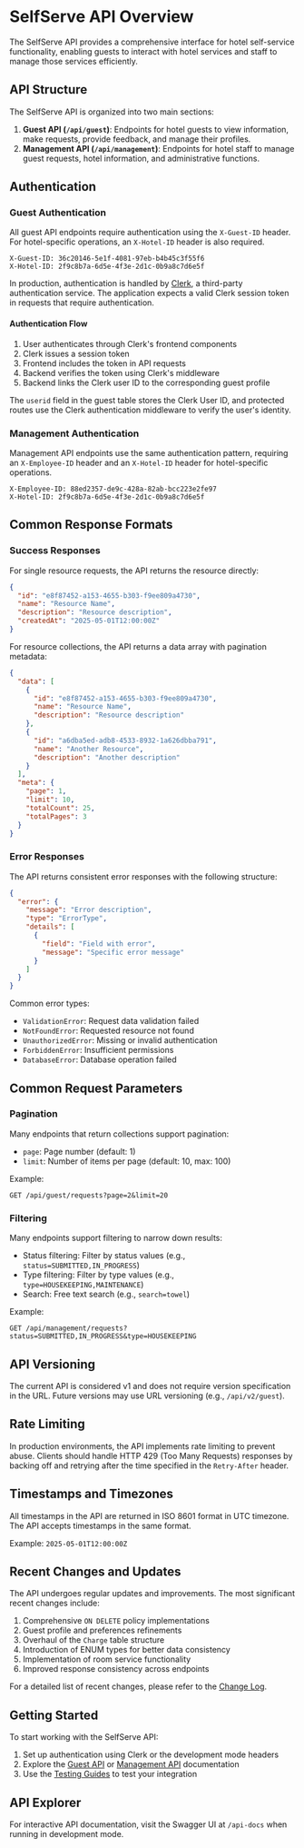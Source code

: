 # SelfServe API Overview

The SelfServe API provides a comprehensive interface for hotel self-service functionality, enabling guests to interact with hotel services and staff to manage those services efficiently.

## API Structure

The SelfServe API is organized into two main sections:

1. **Guest API (`/api/guest`)**: Endpoints for hotel guests to view information, make requests, provide feedback, and manage their profiles.
2. **Management API (`/api/management`)**: Endpoints for hotel staff to manage guest requests, hotel information, and administrative functions.

## Authentication

### Guest Authentication

All guest API endpoints require authentication using the `X-Guest-ID` header. For hotel-specific operations, an `X-Hotel-ID` header is also required.

```
X-Guest-ID: 36c20146-5e1f-4081-97eb-b4b45c3f55f6
X-Hotel-ID: 2f9c8b7a-6d5e-4f3e-2d1c-0b9a8c7d6e5f
```

In production, authentication is handled by [Clerk](https://clerk.dev/), a third-party authentication service. The application expects a valid Clerk session token in requests that require authentication.

#### Authentication Flow

1. User authenticates through Clerk's frontend components
2. Clerk issues a session token
3. Frontend includes the token in API requests
4. Backend verifies the token using Clerk's middleware
5. Backend links the Clerk user ID to the corresponding guest profile

The `userid` field in the guest table stores the Clerk User ID, and protected routes use the Clerk authentication middleware to verify the user's identity.

### Management Authentication

Management API endpoints use the same authentication pattern, requiring an `X-Employee-ID` header and an `X-Hotel-ID` header for hotel-specific operations.

```
X-Employee-ID: 88ed2357-de9c-428a-82ab-bcc223e2fe97
X-Hotel-ID: 2f9c8b7a-6d5e-4f3e-2d1c-0b9a8c7d6e5f
```

## Common Response Formats

### Success Responses

For single resource requests, the API returns the resource directly:

```json
{
  "id": "e8f87452-a153-4655-b303-f9ee809a4730",
  "name": "Resource Name",
  "description": "Resource description",
  "createdAt": "2025-05-01T12:00:00Z"
}
```

For resource collections, the API returns a data array with pagination metadata:

```json
{
  "data": [
    {
      "id": "e8f87452-a153-4655-b303-f9ee809a4730",
      "name": "Resource Name",
      "description": "Resource description"
    },
    {
      "id": "a6dba5ed-adb8-4533-8932-1a626dbba791",
      "name": "Another Resource",
      "description": "Another description"
    }
  ],
  "meta": {
    "page": 1,
    "limit": 10,
    "totalCount": 25,
    "totalPages": 3
  }
}
```

### Error Responses

The API returns consistent error responses with the following structure:

```json
{
  "error": {
    "message": "Error description",
    "type": "ErrorType",
    "details": [
      {
        "field": "Field with error",
        "message": "Specific error message"
      }
    ]
  }
}
```

Common error types:
- `ValidationError`: Request data validation failed
- `NotFoundError`: Requested resource not found
- `UnauthorizedError`: Missing or invalid authentication
- `ForbiddenError`: Insufficient permissions
- `DatabaseError`: Database operation failed

## Common Request Parameters

### Pagination

Many endpoints that return collections support pagination:

- `page`: Page number (default: 1)
- `limit`: Number of items per page (default: 10, max: 100)

Example:
```
GET /api/guest/requests?page=2&limit=20
```

### Filtering

Many endpoints support filtering to narrow down results:

- Status filtering: Filter by status values (e.g., `status=SUBMITTED,IN_PROGRESS`)
- Type filtering: Filter by type values (e.g., `type=HOUSEKEEPING,MAINTENANCE`)
- Search: Free text search (e.g., `search=towel`)

Example:
```
GET /api/management/requests?status=SUBMITTED,IN_PROGRESS&type=HOUSEKEEPING
```

## API Versioning

The current API is considered v1 and does not require version specification in the URL. Future versions may use URL versioning (e.g., `/api/v2/guest`).

## Rate Limiting

In production environments, the API implements rate limiting to prevent abuse. Clients should handle HTTP 429 (Too Many Requests) responses by backing off and retrying after the time specified in the `Retry-After` header.

## Timestamps and Timezones

All timestamps in the API are returned in ISO 8601 format in UTC timezone. The API accepts timestamps in the same format.

Example: `2025-05-01T12:00:00Z`

## Recent Changes and Updates

The API undergoes regular updates and improvements. The most significant recent changes include:

1. Comprehensive `ON DELETE` policy implementations
2. Guest profile and preferences refinements
3. Overhaul of the `Charge` table structure
4. Introduction of ENUM types for better data consistency
5. Implementation of room service functionality
6. Improved response consistency across endpoints

For a detailed list of recent changes, please refer to the [Change Log](../changes/changelog.md).

## Getting Started

To start working with the SelfServe API:

1. Set up authentication using Clerk or the development mode headers
2. Explore the [Guest API](./guest-api.md) or [Management API](./management-api.md) documentation
3. Use the [Testing Guides](../testing/environment.md) to test your integration

## API Explorer

For interactive API documentation, visit the Swagger UI at `/api-docs` when running in development mode. 